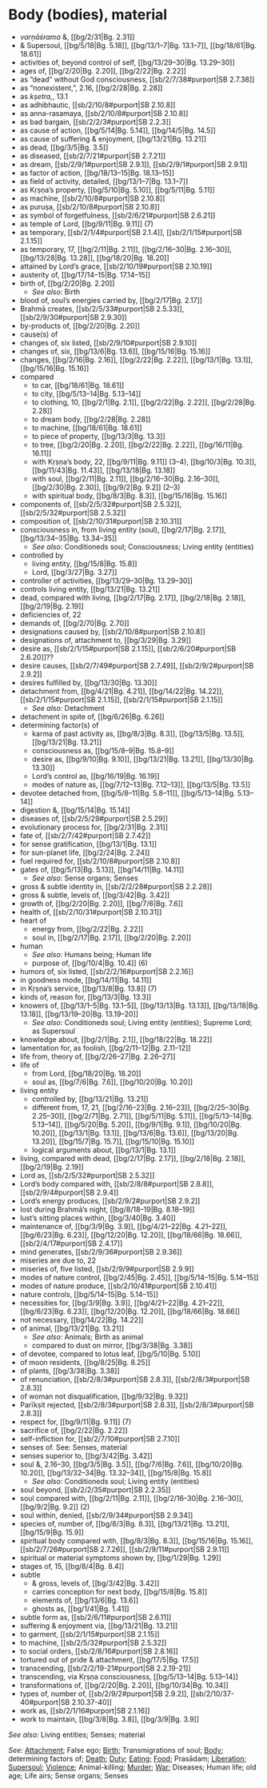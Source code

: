 # Body (bodies), material

* *varṇāśrama* &, [[bg/2/31|Bg. 2.31]]
* & Supersoul, [[bg/5/18|Bg. 5.18]], [[bg/13/1–7|Bg. 13.1–7]], [[bg/18/61|Bg. 18.61]]
* activities of, beyond control of self, [[bg/13/29–30|Bg. 13.29–30]]
* ages of, [[bg/2/20|Bg. 2.20]], [[bg/2/22|Bg. 2.22]]
* as ”dead” without God consciousness, [[sb/2/7/38#purport|SB 2.7.38]]
* as “nonexistent,”, 2.16, [[bg/2/28|Bg. 2.28]]
* as *kṣetra,*, 13.1
* as adhibhautic, [[sb/2/10/8#purport|SB 2.10.8]]
* as anna-rasamaya, [[sb/2/10/8#purport|SB 2.10.8]]
* as bad bargain, [[sb/2/2/3#purport|SB 2.2.3]]
* as cause of action, [[bg/5/14|Bg. 5.14]], [[bg/14/5|Bg. 14.5]]
* as cause of suffering & enjoyment, [[bg/13/21|Bg. 13.21]]
* as dead, [[bg/3/5|Bg. 3.5]]
* as diseased, [[sb/2/7/21#purport|SB 2.7.21]]
* as dream, [[sb/2/9/1#purport|SB 2.9.1]], [[sb/2/9/1#purport|SB 2.9.1]]
* as factor of action, [[bg/18/13–15|Bg. 18.13–15]]
* as field of activity, detailed, [[bg/13/1–7|Bg. 13.1–7]]
* as Kṛṣṇa’s property, [[bg/5/10|Bg. 5.10]], [[bg/5/11|Bg. 5.11]]
* as machine, [[sb/2/10/8#purport|SB 2.10.8]]
* as puruṣa, [[sb/2/10/8#purport|SB 2.10.8]]
* as symbol of forgetfulness, [[sb/2/6/21#purport|SB 2.6.21]]
* as temple of Lord, [[bg/9/11|Bg. 9.11]] (7)
* as temporary, [[sb/2/1/4#purport|SB 2.1.4]], [[sb/2/1/15#purport|SB 2.1.15]]
* as temporary, 17, [[bg/2/11|Bg. 2.11]], [[bg/2/16–30|Bg. 2.16–30]], [[bg/13/28|Bg. 13.28]], [[bg/18/20|Bg. 18.20]]
* attained by Lord’s grace, [[sb/2/10/19#purport|SB 2.10.19]]
* austerity of, [[bg/17/14–15|Bg. 17.14–15]]
* birth of, [[bg/2/20|Bg. 2.20]]
  * *See also:* Birth
* blood of, soul’s energies carried by, [[bg/2/17|Bg. 2.17]]
* Brahmā creates, [[sb/2/5/33#purport|SB 2.5.33]], [[sb/2/9/30#purport|SB 2.9.30]]
* by-products of, [[bg/2/20|Bg. 2.20]]
* cause(s) of
* changes of, six listed, [[sb/2/9/10#purport|SB 2.9.10]]
* changes of, six, [[bg/13/6|Bg. 13.6]], [[bg/15/16|Bg. 15.16]]
* changes, [[bg/2/16|Bg. 2.16]], [[bg/2/22|Bg. 2.22]], [[bg/13/1|Bg. 13.1]], [[bg/15/16|Bg. 15.16]]
* compared
  * to car, [[bg/18/61|Bg. 18.61]]
  * to city, [[bg/5/13–14|Bg. 5.13–14]]
  * to clothing, 10, [[bg/2/1|Bg. 2.1]], [[bg/2/22|Bg. 2.22]], [[bg/2/28|Bg. 2.28]]
  * to dream body, [[bg/2/28|Bg. 2.28]]
  * to machine, [[bg/18/61|Bg. 18.61]]
  * to piece of property, [[bg/13/3|Bg. 13.3]]
  * to tree, [[bg/2/20|Bg. 2.20]], [[bg/2/22|Bg. 2.22]], [[bg/16/11|Bg. 16.11]]
  * with Kṛṣṇa’s body, 22, [[bg/9/11|Bg. 9.11]] (3–4), [[bg/10/3|Bg. 10.3]], [[bg/11/43|Bg. 11.43]], [[bg/13/18|Bg. 13.18]]
  * with soul, [[bg/2/11|Bg. 2.11]], [[bg/2/16–30|Bg. 2.16–30]], [[bg/2/30|Bg. 2.30]], [[bg/9/2|Bg. 9.2]] (2–3)
  * with spiritual body, [[bg/8/3|Bg. 8.3]], [[bg/15/16|Bg. 15.16]]
* components of, [[sb/2/5/32#purport|SB 2.5.32]], [[sb/2/5/32#purport|SB 2.5.32]]
* composition of, [[sb/2/10/31#purport|SB 2.10.31]]
* consciousness in, from living entity (soul), [[bg/2/17|Bg. 2.17]], [[bg/13/34–35|Bg. 13.34–35]]
  * *See also:* Conditioneds soul; Consciousness; Living entity (entities)
* controlled by
  * living entity, [[bg/15/8|Bg. 15.8]]
  * Lord, [[bg/3/27|Bg. 3.27]]
* controller of activities, [[bg/13/29–30|Bg. 13.29–30]]
* controls living entity, [[bg/13/21|Bg. 13.21]]
* dead, compared with living, [[bg/2/17|Bg. 2.17]], [[bg/2/18|Bg. 2.18]], [[bg/2/19|Bg. 2.19]]
* deficiencies of, 22
* demands of, [[bg/2/70|Bg. 2.70]]
* designations caused by, [[sb/2/10/8#purport|SB 2.10.8]]
* designations of, attachment to, [[bg/3/29|Bg. 3.29]]
* desire as, [[sb/2/1/15#purport|SB 2.1.15]], [[sb/2/6/20#purport|SB 2.6.20]]??
* desire causes, [[sb/2/7/49#purport|SB 2.7.49]], [[sb/2/9/2#purport|SB 2.9.2]]
* desires fulfilled by, [[bg/13/30|Bg. 13.30]]
* detachment from, [[bg/4/21|Bg. 4.21]], [[bg/14/22|Bg. 14.22]], [[sb/2/1/15#purport|SB 2.1.15]], [[sb/2/1/15#purport|SB 2.1.15]]
  * *See also:* Detachment
* detachment in spite of, [[bg/6/26|Bg. 6.26]]
* determining factor(s) of
  * karma of past activity as, [[bg/8/3|Bg. 8.3]], [[bg/13/5|Bg. 13.5]], [[bg/13/21|Bg. 13.21]]
  * consciousness as, [[bg/15/8–9|Bg. 15.8–9]]
  * desire as, [[bg/9/10|Bg. 9.10]], [[bg/13/21|Bg. 13.21]], [[bg/13/30|Bg. 13.30]]
  * Lord’s control as, [[bg/16/19|Bg. 16.19]]
  * modes of nature as, [[bg/7/12–13|Bg. 7.12–13]], [[bg/13/5|Bg. 13.5]]
* devotee detached from, [[bg/5/8–11|Bg. 5.8–11]], [[bg/5/13–14|Bg. 5.13–14]]
* digestion &, [[bg/15/14|Bg. 15.14]]
* diseases of, [[sb/2/5/29#purport|SB 2.5.29]]
* evolutionary process for, [[bg/2/31|Bg. 2.31]]
* fate of, [[sb/2/7/42#purport|SB 2.7.42]]
* for sense gratification, [[bg/13/1|Bg. 13.1]]
* for sun-planet life, [[bg/2/24|Bg. 2.24]]
* fuel required for, [[sb/2/10/8#purport|SB 2.10.8]]
* gates of, [[bg/5/13|Bg. 5.13]], [[bg/14/11|Bg. 14.11]]
  * *See also:* Sense organs; Senses
* gross & subtle identity in, [[sb/2/2/28#purport|SB 2.2.28]]
* gross & subtle, levels of, [[bg/3/42|Bg. 3.42]]
* growth of, [[bg/2/20|Bg. 2.20]], [[bg/7/6|Bg. 7.6]]
* health of, [[sb/2/10/31#purport|SB 2.10.31]]
* heart of
  * energy from, [[bg/2/22|Bg. 2.22]]
  * soul in, [[bg/2/17|Bg. 2.17]], [[bg/2/20|Bg. 2.20]]
* human
  * *See also:* Humans being; Human life
  * purpose of, [[bg/10/4|Bg. 10.4]] (6)
* humors of, six listed, [[sb/2/2/16#purport|SB 2.2.16]]
* in goodness mode, [[bg/14/11|Bg. 14.11]]
* in Kṛṣṇa’s service, [[bg/13/8|Bg. 13.8]] (7)
* kinds of, reason for, [[bg/13/3|Bg. 13.3]]
* knowers of, [[bg/13/1–5|Bg. 13.1–5]], [[bg/13/13|Bg. 13.13]], [[bg/13/18|Bg. 13.18]], [[bg/13/19–20|Bg. 13.19–20]]
  * *See also:* Conditioneds soul; Living entity (entities); Supreme Lord; as Supersoul
* knowledge about, [[bg/2/1|Bg. 2.1]], [[bg/18/22|Bg. 18.22]]
* lamentation for, as foolish, [[bg/2/11–12|Bg. 2.11–12]]
* life from, theory of, [[bg/2/26–27|Bg. 2.26–27]]
* life of
  * from Lord, [[bg/18/20|Bg. 18.20]]
  * soul as, [[bg/7/6|Bg. 7.6]], [[bg/10/20|Bg. 10.20]]
* living entity
  * controlled by, [[bg/13/21|Bg. 13.21]]
  * different from, 17, 21, [[bg/2/16–23|Bg. 2.16–23]], [[bg/2/25–30|Bg. 2.25–30]], [[bg/2/71|Bg. 2.71]], [[bg/5/11|Bg. 5.11]], [[bg/5/13–14|Bg. 5.13–14]], [[bg/5/20|Bg. 5.20]], [[bg/9/1|Bg. 9.1]], [[bg/10/20|Bg. 10.20]], [[bg/13/1|Bg. 13.1]], [[bg/13/6|Bg. 13.6]], [[bg/13/20|Bg. 13.20]], [[bg/15/7|Bg. 15.7]], [[bg/15/10|Bg. 15.10]]
  * logical arguments about, [[bg/13/1|Bg. 13.1]]
* living, compared with dead, [[bg/2/17|Bg. 2.17]], [[bg/2/18|Bg. 2.18]], [[bg/2/19|Bg. 2.19]]
* Lord as, [[sb/2/5/32#purport|SB 2.5.32]]
* Lord’s body compared with, [[sb/2/8/8#purport|SB 2.8.8]], [[sb/2/9/4#purport|SB 2.9.4]]
* Lord’s energy produces, [[sb/2/9/2#purport|SB 2.9.2]]
* lost during Brahmā’s night, [[bg/8/18–19|Bg. 8.18–19]]
* lust’s sitting places within, [[bg/3/40|Bg. 3.40]]
* maintenance of, [[bg/3/9|Bg. 3.9]], [[bg/4/21–22|Bg. 4.21–22]], [[bg/6/23|Bg. 6.23]], [[bg/12/20|Bg. 12.20]], [[bg/18/66|Bg. 18.66]], [[sb/2/4/17#purport|SB 2.4.17]]
* mind generates, [[sb/2/9/36#purport|SB 2.9.36]]
* miseries are due to, 22
* miseries of, five listed, [[sb/2/9/9#purport|SB 2.9.9]]
* modes of nature control, [[bg/2/45|Bg. 2.45]], [[bg/5/14–15|Bg. 5.14–15]]
* modes of nature produce, [[sb/2/10/41#purport|SB 2.10.41]]
* nature controls, [[bg/5/14–15|Bg. 5.14–15]]
* necessities for, [[bg/3/9|Bg. 3.9]], [[bg/4/21–22|Bg. 4.21–22]], [[bg/6/23|Bg. 6.23]], [[bg/12/20|Bg. 12.20]], [[bg/18/66|Bg. 18.66]]
* not necessary, [[bg/14/22|Bg. 14.22]]
* of animal, [[bg/13/21|Bg. 13.21]]
  * *See also:* Animals; Birth as animal
  * compared to dust on mirror, [[bg/3/38|Bg. 3.38]]
* of devotee, compared to lotus leaf, [[bg/5/10|Bg. 5.10]]
* of moon residents, [[bg/8/25|Bg. 8.25]]
* of plants, [[bg/3/38|Bg. 3.38]]
* of renunciation, [[sb/2/8/3#purport|SB 2.8.3]], [[sb/2/8/3#purport|SB 2.8.3]]
* of woman not disqualification, [[bg/9/32|Bg. 9.32]]
* Parīkṣit rejected, [[sb/2/8/3#purport|SB 2.8.3]], [[sb/2/8/3#purport|SB 2.8.3]]
* respect for, [[bg/9/11|Bg. 9.11]] (7)
* sacrifice of, [[bg/2/22|Bg. 2.22]]
* self-infliction for, [[sb/2/7/10#purport|SB 2.7.10]]
* senses of. See: Senses, material
* senses superior to, [[bg/3/42|Bg. 3.42]]
* soul &, 2.16–30, [[bg/3/5|Bg. 3.5]], [[bg/7/6|Bg. 7.6]], [[bg/10/20|Bg. 10.20]], [[bg/13/32–34|Bg. 13.32–34]], [[bg/15/8|Bg. 15.8]]
  * *See also:* Conditioneds soul; Living entity (entities)
* soul beyond, [[sb/2/2/35#purport|SB 2.2.35]]
* soul compared with, [[bg/2/11|Bg. 2.11]], [[bg/2/16–30|Bg. 2.16–30]], [[bg/9/2|Bg. 9.2]] (2)
* soul within, denied, [[sb/2/9/34#purport|SB 2.9.34]]
* species of, number of, [[bg/8/3|Bg. 8.3]], [[bg/13/21|Bg. 13.21]], [[bg/15/9|Bg. 15.9]]
* spiritual body compared with, [[bg/8/3|Bg. 8.3]], [[bg/15/16|Bg. 15.16]], [[sb/2/7/26#purport|SB 2.7.26]], [[sb/2/9/11#purport|SB 2.9.11]]
* spiritual or material symptoms shown by, [[bg/1/29|Bg. 1.29]]
* stages of, 15, [[bg/8/4|Bg. 8.4]]
* subtle
  * & gross, levels of, [[bg/3/42|Bg. 3.42]]
  * carries conception for next body, [[bg/15/8|Bg. 15.8]]
  * elements of, [[bg/13/6|Bg. 13.6]]
  * ghosts as, [[bg/1/41|Bg. 1.41]]
* subtle form as, [[sb/2/6/11#purport|SB 2.6.11]]
* suffering & enjoyment via, [[bg/13/21|Bg. 13.21]]
* to garment, [[sb/2/1/15#purport|SB 2.1.15]]
* to machine, [[sb/2/5/32#purport|SB 2.5.32]]
* to social orders, [[sb/2/8/16#purport|SB 2.8.16]]
* tortured out of pride & attachment, [[bg/17/5|Bg. 17.5]]
* transcending, [[sb/2/2/19-21#purport|SB 2.2.19-21]]
* transcending, via Kṛṣṇa consciousness, [[bg/5/13–14|Bg. 5.13–14]]
* transformations of, [[bg/2/20|Bg. 2.20]], [[bg/10/34|Bg. 10.34]]
* types of, number of, [[sb/2/9/2#purport|SB 2.9.2]], [[sb/2/10/37-40#purport|SB 2.10.37-40]]
* work as, [[sb/2/1/16#purport|SB 2.1.16]]
* work to maintain, [[bg/3/8|Bg. 3.8]], [[bg/3/9|Bg. 3.9]]

*See also:* Living entities; Senses; material

*See:* [Attachment](entries/attachment.md); False ego; [Birth](entries/births.md); Transmigrations of soul; [Body](entries/body.md); determining factors of; [Death](entries/deaths.md); [Duty](entries/duties.md); [Eating](entries/eating.md); [Food](entries/food.md); Prasādam; [Liberation](entries/liberation.md); [Supersoul](entries/supersoul.md); [Violence](entries/violence.md); Animal-killing; [Murder](entries/murder.md); [War](entries/wars.md); Diseases; Human life; old age; Life airs; Sense organs; Senses
